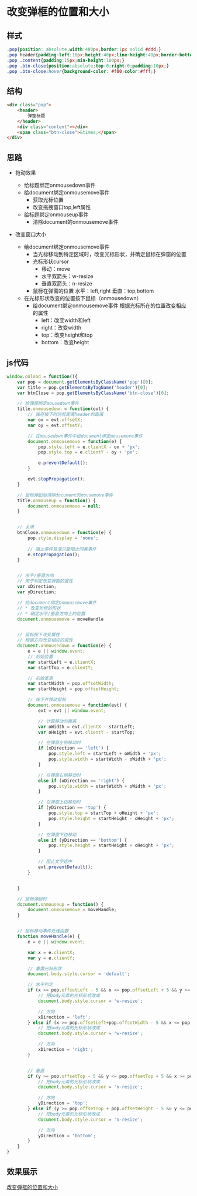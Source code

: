 # 改变弹框的位置和大小

## 样式
```css
.pop{position: absolute;width:480px;border:1px solid #ddd;}
.pop header{padding-left:10px;height:40px;line-height:40px;border-bottom:1px solid #ddd;}
.pop .content{padding:15px;min-height:100px;}
.pop .btn-close{position:absolute;top:0;right:0;padding:10px;}
.pop .btn-close:hover{background-color: #f00;color:#fff;}
```

## 结构
```html
<div class="pop">
    <header>
        弹窗标题
    </header>
    <div class="content"></div>
    <span class="btn-close">&times;</span>
</div>
```

## 思路
- 拖动效果
    - 给标题绑定onmousedown事件
    - 给document绑定onmousemove事件
        - 获取光标位置
        - 改变拖拽窗口top,left属性
    -  给标题绑定onmouseup事件
        - 清除document的onmousemove事件

- 改变窗口大小
    -  给document绑定onmousemove事件
        - 当光标移动到特定区域时，改变光标形状，并确定鼠标在弹窗的位置
        -  光标形状cursor
            * 移动：move
            * 水平双箭头：w-resize
            * 垂直双箭头：n-resize
        * 鼠标在弹窗的位置
            水平：left,right
            垂直：top,bottom
    - 在光标形状改变的位置按下鼠标（onmousedown）
       - 给document绑定onmousemove事件
            根据光标所在的位置改变相应的属性
            * left：改变width和left
            * right：改变width
            * top：改变height和top
            * bottom：改变height
        
## js代码
```js
window.onload = function(){
    var pop = document.getElementsByClassName('pop')[0];
    var title = pop.getElementsByTagName('header')[0];
    var btnClose = pop.getElementsByClassName('btn-close')[0];

    // 给弹窗绑定mousedown事件
    title.onmousedown = function(evt) {
        // 保存按下时光标距离header的距离
        var ox = evt.offsetX;
        var oy = evt.offsetY;

        // 在mousedown事件中给document绑定mousemove事件
        document.onmousemove = function(e) {
            pop.style.left = e.clientX - ox + 'px';
            pop.style.top = e.clientY - oy + 'px';

            e.preventDefault();
        }

        evt.stopPropagation();
    }

    // 鼠标弹起后清除document的mousemove事件
    title.onmouseup = function() {
        document.onmousemove = null;
    }


    // 关闭
    btnClose.onmousedown = function(e) {
        pop.style.display = 'none';
        
        // 阻止事件冒泡只能阻止同类事件
        e.stopPropagation();
    }


    // 水平/垂直方向
    // 用于判定改变弹窗的属性
    var xDirection;
    var yDirection;

    // 给document绑定onmousemove事件
    // * 改变光标的形状
    // * 确定水平/垂直方向上的位置
    document.onmousemove = moveHandle


    // 鼠标按下改变属性
    // 根据方向改变相应的属性
    document.onmousedown = function(e) {
        e = e || window.event;
        // 初始位置
        var startLeft = e.clientX;
        var startTop = e.clientY;

        // 初始宽高
        var startWidth = pop.offsetWidth;
        var startHeight = pop.offsetHeight;

        // 按下并移动鼠标
        document.onmousemove = function(evt) {
            evt = evt || window.event;

            // 计算移动的距离
            var oWidth = evt.clientX - startLeft;
            var oHeight = evt.clientY - startTop;

            // 在弹窗左侧移动时
            if (xDirection == 'left') {
                pop.style.left = startLeft + oWidth + 'px';
                pop.style.width = startWidth - oWidth + 'px';
            }

            // 在弹窗右侧移动时
            else if (xDirection == 'right') {
                pop.style.width = startWidth + oWidth + 'px';
            }

            // 在弹窗上边移动时
            if (yDirection == 'top') {
                pop.style.top = startTop + oHeight + 'px';
                pop.style.height = startHeight - oHeight + 'px';
            }

            // 在弹窗下边移动
            else if (yDirection == 'bottom') {
                pop.style.height = startHeight + oHeight + 'px';
            }

            // 阻止文字选中
            evt.preventDefault();
        }


    }

    // 鼠标弹起时
    document.onmouseup = function() {
        document.onmousemove = moveHandle;
    }


    // 鼠标移动事件处理函数
    function moveHandle(e) {
        e = e || window.event;

        var x = e.clientX;
        var y = e.clientY;

        // 重置光标形状
        document.body.style.cursor = 'default';

        // 水平判定
        if (x >= pop.offsetLeft - 5 && x <= pop.offsetLeft + 5 && y >= pop.offsetTop && y <= pop.offsetTop + pop.offsetHeight) {
            // 把body元素的光标形状改成
            document.body.style.cursor = 'w-resize';

            // 方向
            xDirection = 'left';
        } else if (x >= pop.offsetLeft+pop.offsetWidth - 5 && x <= pop.offsetLeft + pop.offsetWidth + 5 && y >= pop.offsetTop && y <= pop.offsetTop + pop.offsetHeight) {
            // 把body元素的光标形状改成
            document.body.style.cursor = 'w-resize';

            // 方向
            xDirection = 'right';
        }


        // 垂直
        if (y >= pop.offsetTop - 5 && y <= pop.offsetTop + 5 && x >= pop.offsetLeft && x <= pop.offsetLeft+ pop.offsetWidth) {
            // 把body元素的光标形状改成
            document.body.style.cursor = 'n-resize';

            // 方向
            yDirection = 'top';
        } else if (y >= pop.offsetTop + pop.offsetHeight - 5 && y <= pop.offsetTop + pop.offsetHeight + 5  && x >= pop.offsetLeft && x <= pop.offsetLeft + pop.offsetWidth) {
            // 把body元素的光标形状改成
            document.body.style.cursor = 'n-resize';

            // 方向
            yDirection = 'bottom';
        }
    }
}
```
## 效果展示
[改变弹框的位置和大小](https://cyq0802.xin/demo/jsDemo/dialogPosOrSize.html)